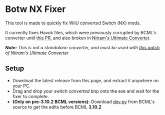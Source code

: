 # Botw NX Fixer

This tool is made to quickly fix WiiU converted Switch (NX) mods.

It currently fixes Havok files, which were previously corrupted by BCML's converter until [this PR](https://github.com/NiceneNerd/BCML/pull/479), and also broken in [Nitram's Ultimate Converter](https://github.com/Nitr4m12/UltimateBotWConverter).

***Note:** This is not a standalone converter, and must be used with [this patch](.\patch\converter.py) of [Nitram's Ultimate Converter](https://github.com/Nitr4m12/UltimateBotWConverter)*

## Setup

- Download the latest release from this page, and extract it anywhere on your PC.
- Drag and drop your _switch converted_ bnp onto the exe and wait for the fixer to complete.
- **(Only on pre-3.10.2 BCML versions):** Download [dev.py]() from BCML's source to get the edits before BCML **3.10.2**